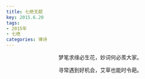 ```yaml
---
title: 七绝无题
key: 2015.6.20
tags: 
- 2015年 
- 七绝
categories: 律诗
---
```


<p align="center">梦笔求缘必生花，妙词何必羨大家。
</p>
<p align="center">寻常遇到好机会，艾草也能时令葩。
</p>
